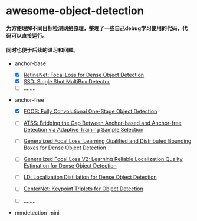 # awesome-object-detection
#### 为方便理解不同目标检测网络原理，整理了一些自己debug学习使用的代码，代码可以直接运行。
#### 同时也便于后续的温习和回顾。

* anchor-base

  * [x] [RetinaNet: Focal Loss for Dense Object Detection](https://arxiv.org/abs/1708.02002v2) 
  * [x] [SSD: Single Shot MultiBox Detector](https://arxiv.org/abs/1512.02325v5)
  * [ ] ........
  
* anchor-free

  * [x] [FCOS: Fully Convolutional One-Stage Object Detection](https://arxiv.org/abs/1904.01355v5)
    
  * [ ] [ATSS: Bridging the Gap Between Anchor-based and Anchor-free Detection via Adaptive Training Sample Selection](https://arxiv.org/abs/1912.02424v4)
  
  * [ ] [Generalized Focal Loss: Learning Qualified and Distributed Bounding Boxes for Dense Object Detection](https://proceedings.neurips.cc//paper/2020/file/f0bda020d2470f2e74990a07a607ebd9-Paper.pdf)
  
  * [ ] [Generalized Focal Loss V2: Learning Reliable Localization Quality Estimation for Dense Object Detection](https://openaccess.thecvf.com/content/CVPR2021/papers/Li_Generalized_Focal_Loss_V2_Learning_Reliable_Localization_Quality_Estimation_for_CVPR_2021_paper.pdf)
  
  * [ ] [LD: Localization Distillation for Dense Object Detection](https://arxiv.org/abs/2102.12252)
    
  * [ ] [CenterNet: Keypoint Triplets for Object Detection](https://arxiv.org/abs/1904.08189v3)
    
  * [ ] ........


* mmdetection-mini